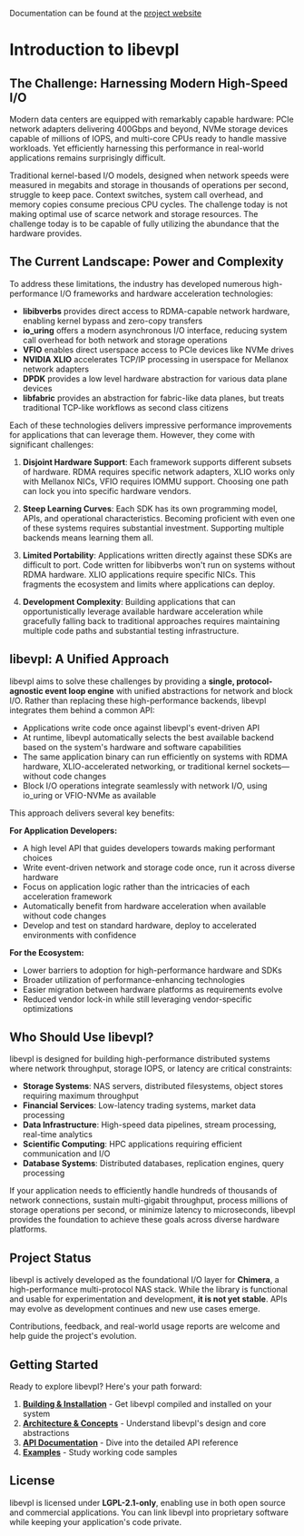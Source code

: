 Documentation can be found at the [project website](https://chimeraproject.io/libevpl/)

# Introduction to libevpl

## The Challenge: Harnessing Modern High-Speed I/O

Modern data centers are equipped with remarkably capable hardware: PCIe network adapters delivering 400Gbps and beyond, NVMe storage devices capable of millions of IOPS, and multi-core CPUs ready to handle massive workloads. Yet efficiently harnessing this performance in real-world applications remains surprisingly difficult.

Traditional kernel-based I/O models, designed when network speeds were measured in megabits and storage in thousands of operations per second, struggle to keep pace. Context switches, system call overhead, and memory copies consume precious CPU cycles.  The challenge today is not making optimal use of scarce network and storage resources.  The challenge today is to be capable of fully utilizing the abundance that the hardware provides.

## The Current Landscape: Power and Complexity

To address these limitations, the industry has developed numerous high-performance I/O frameworks and hardware acceleration technologies:

- **libibverbs** provides direct access to RDMA-capable network hardware, enabling kernel bypass and zero-copy transfers
- **io_uring** offers a modern asynchronous I/O interface, reducing system call overhead for both network and storage operations
- **VFIO** enables direct userspace access to PCIe devices like NVMe drives
- **NVIDIA XLIO** accelerates TCP/IP processing in userspace for Mellanox network adapters
- **DPDK** provides a low level hardware abstraction for various data plane devices
- **libfabric** provides an abstraction for fabric-like data planes, but treats traditional TCP-like workflows as second class citizens

Each of these technologies delivers impressive performance improvements for applications that can leverage them. However, they come with significant challenges:

1. **Disjoint Hardware Support**: Each framework supports different subsets of hardware. RDMA requires specific network adapters, XLIO works only with Mellanox NICs, VFIO requires IOMMU support. Choosing one path can lock you into specific hardware vendors.

2. **Steep Learning Curves**: Each SDK has its own programming model, APIs, and operational characteristics. Becoming proficient with even one of these systems requires substantial investment. Supporting multiple backends means learning them all.

3. **Limited Portability**: Applications written directly against these SDKs are difficult to port. Code written for libibverbs won't run on systems without RDMA hardware. XLIO applications require specific NICs. This fragments the ecosystem and limits where applications can deploy.

4. **Development Complexity**: Building applications that can opportunistically leverage available hardware acceleration while gracefully falling back to traditional approaches requires maintaining multiple code paths and substantial testing infrastructure.

## libevpl: A Unified Approach

libevpl aims to solve these challenges by providing a **single, protocol-agnostic event loop engine** with unified abstractions for network and block I/O. Rather than replacing these high-performance backends, libevpl integrates them behind a common API:

- Applications write code once against libevpl's event-driven API
- At runtime, libevpl automatically selects the best available backend based on the system's hardware and software capabilities
- The same application binary can run efficiently on systems with RDMA hardware, XLIO-accelerated networking, or traditional kernel sockets—without code changes
- Block I/O operations integrate seamlessly with network I/O, using io_uring or VFIO-NVMe as available

This approach delivers several key benefits:

**For Application Developers:**
- A high level API that guides developers towards making performant choices
- Write event-driven network and storage code once, run it across diverse hardware
- Focus on application logic rather than the intricacies of each acceleration framework
- Automatically benefit from hardware acceleration when available without code changes
- Develop and test on standard hardware, deploy to accelerated environments with confidence

**For the Ecosystem:**
- Lower barriers to adoption for high-performance hardware and SDKs
- Broader utilization of performance-enhancing technologies
- Easier migration between hardware platforms as requirements evolve
- Reduced vendor lock-in while still leveraging vendor-specific optimizations

## Who Should Use libevpl?

libevpl is designed for building high-performance distributed systems where network throughput, storage IOPS, or latency are critical constraints:

- **Storage Systems**: NAS servers, distributed filesystems, object stores requiring maximum throughput
- **Financial Services**: Low-latency trading systems, market data processing
- **Data Infrastructure**: High-speed data pipelines, stream processing, real-time analytics
- **Scientific Computing**: HPC applications requiring efficient communication and I/O
- **Database Systems**: Distributed databases, replication engines, query processing

If your application needs to efficiently handle hundreds of thousands of network connections, sustain multi-gigabit throughput, process millions of storage operations per second, or minimize latency to microseconds, libevpl provides the foundation to achieve these goals across diverse hardware platforms.

## Project Status

libevpl is actively developed as the foundational I/O layer for **Chimera**, a high-performance multi-protocol NAS stack. While the library is functional and usable for experimentation and development, **it is not yet stable**. APIs may evolve as development continues and new use cases emerge.

Contributions, feedback, and real-world usage reports are welcome and help guide the project's evolution.

## Getting Started

Ready to explore libevpl? Here's your path forward:

1. **[Building & Installation](https://chimeraproject.io/libevpl/build)** - Get libevpl compiled and installed on your system
2. **[Architecture & Concepts](https://chimeraproject.io/libevpl/architecture)** - Understand libevpl's design and core abstractions
3. **[API Documentation](https://chimeraproject.io/libevpl/api)** - Dive into the detailed API reference
4. **[Examples](https://chimeraproject.io/libevpl/examples)** - Study working code samples

## License

libevpl is licensed under **LGPL-2.1-only**, enabling use in both open source and commercial applications. You can link libevpl into proprietary software while keeping your application's code private.
